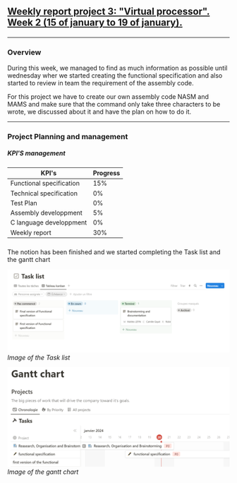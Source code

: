 <h2><u><strong>Weekly report project 3: "Virtual processor". Week 2 (15 of january to 19 of january).</strong></u>

--------------------------------------------

<h3>Overview</h3>
During this week, we managed to find as much information as possible until wednesday wher we started creating the functional specification and also started to review in team the requirement of the assembly code.

For this project we have to create our own assembly code NASM and MAMS and make sure that the command only take three characters to be wrote, we discussed about it and have the plan on how to do it.



--------------------------------------------------------
<h3>Project Planning and management</h3>

<h5>KPI'S management </h5>

| KPI's   | Progress |
| -------- | ------- |
| Functional specification  | 15%   |
| Technical specification | 0%   |
| Test Plan| 0%   |
| Assembly developpment | 5%   |
| C language developpment | 0%  |
| Weekly report  | 30%   |

<h5></h5>
The notion has been finished and we started completing the Task list and the gantt chart

![Alt text](/image/Notionweek2.png)
*Image of the Task list*

![Alt text](/image/Notionweek2(2).png)
*Image of the gantt chart*



